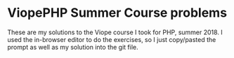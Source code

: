 # ViopePHP Summer Course problems

These are my solutions to the Viope course I took for PHP, summer 2018.
I used the in-browser editor to do the exercises, so I just copy/pasted the prompt as well as my solution into the git file.
